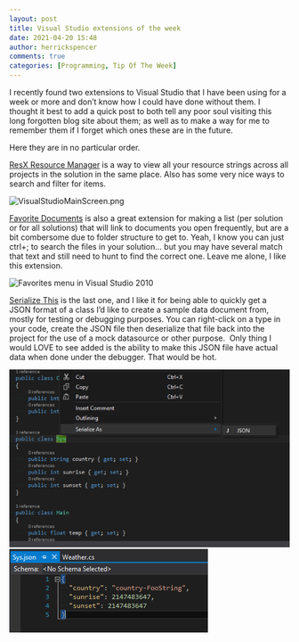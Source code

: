 ```yaml
---
layout: post
title: Visual Studio extensions of the week
date: 2021-04-20 15:48
author: herrickspencer
comments: true
categories: [Programming, Tip Of The Week]
---
```

I recently found two extensions to Visual Studio that I have been using for a week or more and don’t know how I could have done without them. I thought it best to add a quick post to both tell any poor soul visiting this long forgotten blog site about them; as well as to make a way for me to remember them if I forget which ones these are in the future.

Here they are in no particular order.

<a href="https://github.com/dotnet/ResXResourceManager" target="_blank">ResX Resource Manager</a> is a way to view all your resource strings across all projects in the solution in the same place. Also has some very nice ways to search and filter for items.

<img alt="VisualStudioMainScreen.png" src="https://github.com/dotnet/ResXResourceManager/blob/master/Assets/VisualStudioMainScreen.png?raw=true">

<a href="https://vlasovstudio.com/favorite-documents/" target="_blank">Favorite Documents</a> is also a great extension for making a list (per solution or for all solutions) that will link to documents you open frequently, but are a bit combersome due to folder structure to get to. Yeah, I know you can just ctrl+; to search the files in your solution… but you may have several match that text and still need to hunt to find the correct one. Leave me alone, I like this extension.

<img alt="Favorites menu in Visual Studio 2010" src="https://vlasovstudio.com/favorite-documents/favorites-menu-in-visual-studio-2010.png">

<a href="https://github.com/CodeCasterNL/CodeCaster.SerializeThis/blob/master/README.md" target="_blank">Serialize This</a> is the last one, and I like it for being able to quickly get a JSON format of a class I’d like to create a sample data document from, mostly for testing or debugging purposes. You can right-click on a type in your code, create the JSON file then deserialize that file back into the project for the use of a mock datasource or other purpose.&nbsp; Only thing I would LOVE to see added is the ability to make this JSON file have actual data when done under the debugger. That would be hot.

<img alt="Serialize_This-Menu.png" src="https://github.com/CodeCasterNL/CodeCaster.SerializeThis/blob/master/static/images/Serialize_This-Menu.png?raw=true"><img alt="SerializeThis Screenshot" src="https://github.com/CodeCasterNL/CodeCaster.SerializeThis/raw/master/static/images/Serialize_This-Serialized.png">
